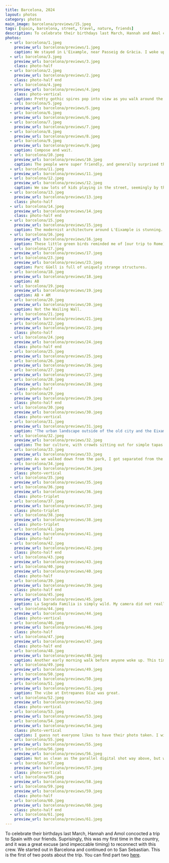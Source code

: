 ```yaml
---
title: Barcelona, 2024
layout: photos
category: photos
main_image: barcelona/previews/15.jpeg
tags: [spain, barcelona, street, travel, nature, friends]
description: To celebrate their birthdays last March, Hannah and Amol concocted a trip to Spain with our friends. Suprisingly, this was my first time in the country, and it was a great excuse (and impeccable timing) to reconnect with this crew.
photos:
  - url: barcelona/1.jpeg
    preview_url: barcelona/previews/1.jpeg
    caption: We stayed in L'Eixample, near Passeig de Gràcia. I woke up early the first day and went for a walk around the neighborhood by myself.
  - url: barcelona/3.jpeg
    preview_url: barcelona/previews/3.jpeg
    class: photo-half
  - url: barcelona/2.jpeg
    preview_url: barcelona/previews/2.jpeg
    class: photo-half end
  - url: barcelona/4.jpeg
    preview_url: barcelona/previews/4.jpeg
    class: photo-vertical
    caption: Pretty gothic spires pop into view as you walk around the city. This contrast of old and new is one of favorite things about European cities.
  - url: barcelona/5.jpeg
    preview_url: barcelona/previews/5.jpeg
  - url: barcelona/6.jpeg
    preview_url: barcelona/previews/6.jpeg
  - url: barcelona/7.jpeg
    preview_url: barcelona/previews/7.jpeg
  - url: barcelona/8.jpeg
    preview_url: barcelona/previews/8.jpeg
  - url: barcelona/9.jpeg
    preview_url: barcelona/previews/9.jpeg
    caption: Compose and wait.
  - url: barcelona/10.jpeg
    preview_url: barcelona/previews/10.jpeg
    caption: The people were super friendly, and generally surprised that I wanted to take their picture, and that I spoke Spanish.
  - url: barcelona/11.jpeg
    preview_url: barcelona/previews/11.jpeg
  - url: barcelona/12.jpeg
    preview_url: barcelona/previews/12.jpeg
    caption: We saw lots of kids playing in the street, seemingly by themselves, which is an interesting contrast to US city life.
  - url: barcelona/13.jpeg
    preview_url: barcelona/previews/13.jpeg
    class: photo-half
  - url: barcelona/14.jpeg
    preview_url: barcelona/previews/14.jpeg
    class: photo-half end
  - url: barcelona/15.jpeg
    preview_url: barcelona/previews/15.jpeg
    caption: The modernist architecture around L'Eixample is stunning. It's somewhat unbelievable that most of it was built in the XX century and not before. Hannah repeatedly broke my brain by pointing out our apartment in SF was built in 1900, and so was much older than the built environment around us. 
  - url: barcelona/16.jpeg
    preview_url: barcelona/previews/16.jpeg
    caption: These little green birds reminded me of [our trip to Rome](/photos/2021/10/31/roma/).
  - url: barcelona/17.jpeg
    preview_url: barcelona/previews/17.jpeg
  - url: barcelona/23.jpeg
    preview_url: barcelona/previews/23.jpeg
    caption: Parc Güell is full of uniquely strange structures.
  - url: barcelona/18.jpeg
    preview_url: barcelona/previews/18.jpeg
    caption: AB
  - url: barcelona/19.jpeg
    preview_url: barcelona/previews/19.jpeg
    caption: AB + AM
  - url: barcelona/20.jpeg
    preview_url: barcelona/previews/20.jpeg
    caption: Not the Wailing Wall.
  - url: barcelona/21.jpeg
    preview_url: barcelona/previews/21.jpeg
  - url: barcelona/22.jpeg
    preview_url: barcelona/previews/22.jpeg
    class: photo-half
  - url: barcelona/24.jpeg
    preview_url: barcelona/previews/24.jpeg
    class: photo-half end
  - url: barcelona/25.jpeg
    preview_url: barcelona/previews/25.jpeg
  - url: barcelona/26.jpeg
    preview_url: barcelona/previews/26.jpeg
  - url: barcelona/27.jpeg
    preview_url: barcelona/previews/27.jpeg
  - url: barcelona/28.jpeg
    preview_url: barcelona/previews/28.jpeg
    class: photo-half
  - url: barcelona/29.jpeg
    preview_url: barcelona/previews/29.jpeg
    class: photo-half end
  - url: barcelona/30.jpeg
    preview_url: barcelona/previews/30.jpeg
    class: photo-vertical
  - url: barcelona/31.jpeg
    preview_url: barcelona/previews/31.jpeg
    caption: "The urban landscape outside of the old city and the Eixample is less polished, but still full of character. We did the Rick Steves audio tour, and there was a side comment about how in the 1970s there were lots of thoughtless teardowns. Now there's a rule giving old buildings heritage status: if a building is more than fifty years old, it's protected. That means 70s buildings are reaching that threshold and becoming a permanent part of the cityscape, freezing in amber both the good and the bad. Seems like a hard battle to fight."
  - url: barcelona/32.jpeg
    preview_url: barcelona/previews/32.jpeg
    caption: The bar culture, with crowds sitting out for simple tapas and vermouth daily, makes the city feel alive.
  - url: barcelona/33.jpeg
    preview_url: barcelona/previews/33.jpeg
    caption: As we walked down from the park, I got separated from the group and ran into these two guys. They were having a discussion about politics, so I asked them about the meaning of the (somewhat blurry) graffiti they were standing in front of. They explained it was the [flag of the Catalan independence movement](https://en.wikipedia.org/wiki/Estelada), followed by symbols of communism and feminism, which of course I recognized, and a map of the [Catalan Countries](https://en.wikipedia.org/wiki/Catalan_Countries), spanning territories beyond Catalonia which some secessionist segments have claimed. We walked together for a bit, and they told me they don't think the independence movement will ever succeed. I wished we could have had a deeper conversation.
  - url: barcelona/34.jpeg
    preview_url: barcelona/previews/34.jpeg
    class: photo-vertical
  - url: barcelona/35.jpeg
    preview_url: barcelona/previews/35.jpeg
  - url: barcelona/36.jpeg
    preview_url: barcelona/previews/36.jpeg
    class: photo-triplet
  - url: barcelona/37.jpeg
    preview_url: barcelona/previews/37.jpeg
    class: photo-triplet
  - url: barcelona/38.jpeg
    preview_url: barcelona/previews/38.jpeg
    class: photo-triplet
  - url: barcelona/41.jpeg
    preview_url: barcelona/previews/41.jpeg
    class: photo-half
  - url: barcelona/42.jpeg
    preview_url: barcelona/previews/42.jpeg
    class: photo-half end
  - url: barcelona/43.jpeg
    preview_url: barcelona/previews/43.jpeg
  - url: barcelona/40.jpeg
    preview_url: barcelona/previews/40.jpeg
    class: photo-half
  - url: barcelona/39.jpeg
    preview_url: barcelona/previews/39.jpeg
    class: photo-half end
  - url: barcelona/45.jpeg
    preview_url: barcelona/previews/45.jpeg
    caption: La Sagrada Familia is simply wild. My camera did not really do it justice, and the best photos I got ended up being my iPhone's wide angle shots pointing straight up. This is not one of them.
  - url: barcelona/44.jpeg
    preview_url: barcelona/previews/44.jpeg
    class: photo-vertical
  - url: barcelona/46.jpeg
    preview_url: barcelona/previews/46.jpeg
    class: photo-half
  - url: barcelona/47.jpeg
    preview_url: barcelona/previews/47.jpeg
    class: photo-half end
  - url: barcelona/48.jpeg
    preview_url: barcelona/previews/48.jpeg
    caption: Another early morning walk before anyone woke up. This time I walked down Parc Joan Miró down the pedestrian-centric streets.
  - url: barcelona/49.jpeg
    preview_url: barcelona/previews/49.jpeg
  - url: barcelona/50.jpeg
    preview_url: barcelona/previews/50.jpeg
  - url: barcelona/51.jpeg
    preview_url: barcelona/previews/51.jpeg
    caption: The vibe at Entrepanes Díaz was great.
  - url: barcelona/52.jpeg
    preview_url: barcelona/previews/52.jpeg
    class: photo-vertical
  - url: barcelona/53.jpeg
    preview_url: barcelona/previews/53.jpeg
  - url: barcelona/54.jpeg
    preview_url: barcelona/previews/54.jpeg
    class: photo-vertical
    caption: I guess not everyone likes to have their photo taken. I wish I had been 10 seconds faster.
  - url: barcelona/55.jpeg
    preview_url: barcelona/previews/55.jpeg
  - url: barcelona/56.jpeg
    preview_url: barcelona/previews/56.jpeg
    caption: Not as clean as the parallel digital shot way above, but we went again to the same plaza and I wanted to experiment in the dark.
  - url: barcelona/57.jpeg
    preview_url: barcelona/previews/57.jpeg
    class: photo-vertical
  - url: barcelona/58.jpeg
    preview_url: barcelona/previews/58.jpeg
  - url: barcelona/59.jpeg
    preview_url: barcelona/previews/59.jpeg
    class: photo-half
  - url: barcelona/60.jpeg
    preview_url: barcelona/previews/60.jpeg
    class: photo-half end
  - url: barcelona/61.jpeg
    preview_url: barcelona/previews/61.jpeg
---
```


To celebrate their birthdays last March, Hannah and Amol concocted a trip to Spain with our friends. Suprisingly, this was my first time in the country, and it was a great excuse (and impeccable timing) to reconnect with this crew. We started out in Barcelona and continued on to San Sebastian. This is the first of two posts about the trip. You can find part two [here](http://localhost:4000/photos/2024/07/08/san-sebastian/).
